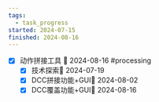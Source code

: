 ```yaml
---
tags:
  - task_progress
started: 2024-07-15
finished: 2024-08-16
---
```

- [x] 动作拼接工具 📅 2024-08-16 #processing 
	- [x] 技术探索📅 2024-07-19 
	- [x] DCC拼接功能+GUI📅 2024-08-02
	- [x] DCC覆盖功能+GUI📅 2024-08-16
